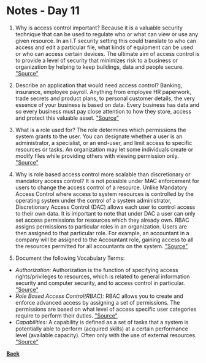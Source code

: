 # Notes - Day 11

1. Why is access control important? Because it is a valuable security technique that can be used to regulate who or what can view or use any given resource. In an I.T security setting this could translate to who can access and edit a particular file, what kinds of equipment can be used or who can access certain devices. The ultimate aim of access control is to provide a level of security that minimizes risk to a business or organization by helping to keep buildings, data and people secure. <a href = "https://premieritsolution.co.uk/the-important-of-access-control/">"Source"</a>

2. Describe an application that would need access control? Banking, insurance, employee payroll. Anything from employee HR paperwork, trade secrets and product plans, to personal customer details, the very essence of your business is based on data. Every business has data and so every business must pay close attention to how they store, access and protect this valuable asset. <a href = "https://premieritsolution.co.uk/the-important-of-access-control/">"Source"</a>

3. What is a role used for?  The role determines which permissions the system grants to the user. You can designate whether a user is an administrator, a specialist, or an end-user, and limit access to specific resources or tasks. An organization may let some individuals create or modify files while providing others with viewing permission only. <a href = "https://www.imperva.com/learn/data-security/role-based-access-control-rbac/">"Source"</a>

4. Why is role based access control more scalable than discretionary or mandatory access control? It is not possible under MAC enforcement for users to change the access control of a resource. Unlike Mandatory Access Control where access to system resources is controlled by the operating system under the control of a system administrator, Discretionary Access Control (DAC) allows each user to control access to their own data. It is important to note that under DAC a user can only set access permissions for resources which they already own. RBAC assigns permissions to particular roles in an organization. Users are then assigned to that particular role. For example, an accountant in a company will be assigned to the Accountant role, gaining access to all the resources permitted for all accountants on the system. <a href = "https://www.techotopia.com/index.php/Mandatory,_Discretionary,_Role_and_Rule_Based_Access_Control">"Source"</a>

5. Document the following Vocabulary Terms:

- *Authorization:* Authorization is the function of specifying access rights/privileges to resources, which is related to general information security and computer security, and to access control in particular. <a href = "https://en.wikipedia.org/wiki/Authorization">"Source"</a>
- *Role Based Access Control(RBAC):* RBAC allows you to create and enforce advanced access by assigning a set of permissions. The permissions are based on what level of access specific user categories require to perform their duties. <a href = "https://www.sailpoint.com/identity-library/what-is-role-based-access-control/?elqct=PaidMedia&elqchannel=GoogleSearch&elqcta=CjwKCAiAlrSPBhBaEiwAuLSDUIXa3nNPXZ7m4DTufVavWQ3psabSNXoP9H-OdxVTb5DlwOeTqLNRbRoC4gsQAvD_BwE&gclid=CjwKCAiAlrSPBhBaEiwAuLSDUIXa3nNPXZ7m4DTufVavWQ3psabSNXoP9H-OdxVTb5DlwOeTqLNRbRoC4gsQAvD_BwE">"Source"</a>
- *Capabilities:* A capability is defined as a set of tasks that a system is potentially able to perform (acquired skills) at a certain performance level (available capacity). Often only with the use of external resources. <a href = "https://www.dragon1.com/terms/capability-definition">"Source"</a>

**<a href = "https://github.com/scottie-l/reading-notes/tree/main/reading-notes-401">Back</a>**
